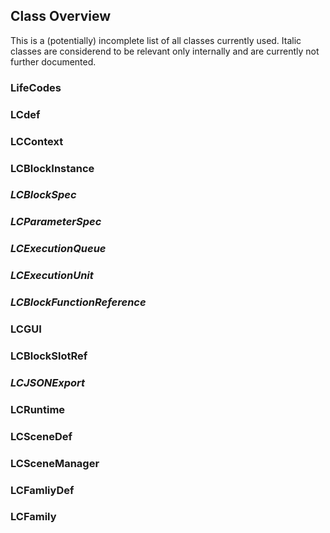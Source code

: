 ## Class Overview
This is a (potentially) incomplete list of all classes currently used. Italic classes are considerend to be relevant only internally and are currently not further documented.

### LifeCodes
### LCdef
### LCContext
### LCBlockInstance
### *LCBlockSpec*
### *LCParameterSpec*
### *LCExecutionQueue*
### *LCExecutionUnit*
### *LCBlockFunctionReference*
### LCGUI
### LCBlockSlotRef
### *LCJSONExport*
### LCRuntime
### LCSceneDef
### LCSceneManager
### LCFamliyDef
### LCFamily